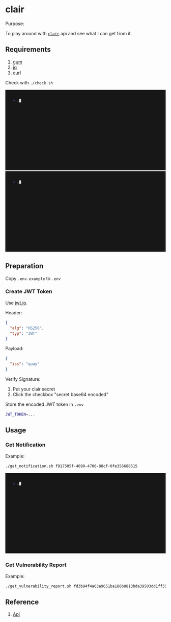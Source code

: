 # clair

Purpose:

To play around with [`clair`](https://quay.github.io/clair/) api and see what I can get from it.

## Requirements

1. [gum](https://github.com/charmbracelet/gum?tab=readme-ov-file#installation)
2. [jq](https://jqlang.github.io/jq/download/)
3. curl

Check with `./check.sh`

![Check: success](check_success.gif)
![Check: failed](check_failed.gif)

## Preparation

Copy `.env.example` to `.env`

### Create JWT Token
Use [jwt.io](https://jwt.io/).

Header:
```json
{
  "alg": "HS256",
  "typ": "JWT"
}
```

Payload:
```json
{
  "iss": "quay"
}
```

Verify Signature:
1. Put your clair secret
2. Click the checkbox "secret base64 encoded"

Store the encoded JWT token in `.env`
```sh
JWT_TOKEN=...
```

## Usage

### Get Notification

Example:

```sh
./get_notification.sh f917505f-4690-4706-88cf-0fe356688515
```

![Get Notification](./get_notification.gif)

### Get Vulnerability Report

Example:

```sh
./get_vulnerability_report.sh fd3b94f4a63a9651ba186b8813bda39503dd1ff558b4a9d3fefaa62f785eb71b
```

## Reference

1. [Api](https://quay.github.io/clair/reference/api.html)